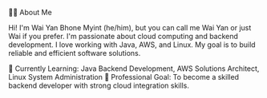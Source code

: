 👨‍💻 About Me

Hi! I'm Wai Yan Bhone Myint (he/him), but you can call me Wai Yan or just Wai if you prefer. I'm passionate about cloud computing and backend development. I love working with Java, AWS, and Linux. My goal is to build reliable and efficient software solutions.

🌱 Currently Learning: Java Backend Development, AWS Solutions Architect, Linux System Administration
💼 Professional Goal: To become a skilled backend developer with strong cloud integration skills.

